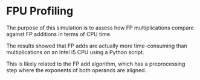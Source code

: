 # FPU Profiling

The purpose of this simulation is to assess how FP multiplications compare against FP additions in terms of CPU time. 

The results showed that FP adds are actually more time-consuming than multiplications on an Intel i5 CPU using a Python script.

This is likely related to the FP add algorithm, which has a preprocessing step where the exponents of both operands are aligned.

